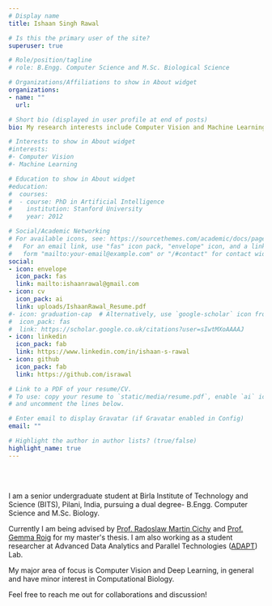 ```yaml
---
# Display name
title: Ishaan Singh Rawal

# Is this the primary user of the site?
superuser: true

# Role/position/tagline
# role: B.Engg. Computer Science and M.Sc. Biological Science

# Organizations/Affiliations to show in About widget
organizations:
- name: ""
  url: 

# Short bio (displayed in user profile at end of posts)
bio: My research interests include Computer Vision and Machine Learning

# Interests to show in About widget
#interests:
#- Computer Vision
#- Machine Learning

# Education to show in About widget
#education:
#  courses:
#  - course: PhD in Artificial Intelligence
#    institution: Stanford University
#    year: 2012

# Social/Academic Networking
# For available icons, see: https://sourcethemes.com/academic/docs/page-builder/#icons
#   For an email link, use "fas" icon pack, "envelope" icon, and a link in the
#   form "mailto:your-email@example.com" or "/#contact" for contact widget.
social:
- icon: envelope
  icon_pack: fas
  link: mailto:ishaanrawal@gmail.com
- icon: cv
  icon_pack: ai
  link: uploads/IshaanRawal_Resume.pdf
#- icon: graduation-cap  # Alternatively, use `google-scholar` icon from `ai` icon pack
#  icon_pack: fas
#  link: https://scholar.google.co.uk/citations?user=sIwtMXoAAAAJ
- icon: linkedin
  icon_pack: fab
  link: https://www.linkedin.com/in/ishaan-s-rawal
- icon: github
  icon_pack: fab
  link: https://github.com/israwal

# Link to a PDF of your resume/CV.
# To use: copy your resume to `static/media/resume.pdf`, enable `ai` icons in `params.toml`, 
# and uncomment the lines below.

# Enter email to display Gravatar (if Gravatar enabled in Config)
email: ""

# Highlight the author in author lists? (true/false)
highlight_name: true
---
```

<!-- <DIV align="justify"> -->
<!-- <div class="container vertical-horizontal">
<div> -->
<br>
<br>
<p>
 I am a senior undergraduate student at Birla Institute of Technology and Science (BITS), Pilani, India, pursuing a dual degree- B.Engg. Computer Science and M.Sc. Biology.</p>
 <p>
Currently I am being advised by <a href="http://userpage.fu-berlin.de/rmcichy/" target="_blank" rel="noopener">Prof. Radoslaw Martin Cichy</a> and <a href="http://www.cvai.cs.uni-frankfurt.de/" target="_blank" rel="noopener">Prof. Gemma Roig</a> for my master's thesis. I am also working as a student researcher at Advanced Data Analytics and Parallel Technologies (<a href="https://www.bits-pilani.ac.in/pilani/computerscience/AdvancedDataAnalyticsParallelTechnologiesLaboratory" target="_blank" rel="noopener">ADAPT</a>) Lab.</p>
<p>
My major area of focus is Computer Vision and Deep Learning, in general and have minor interest in Computational Biology. 
</p> 
<p>
Feel free to reach me out for collaborations and discussion!
</p>
<!-- </div>
</div> -->
<!-- </DIV> -->

